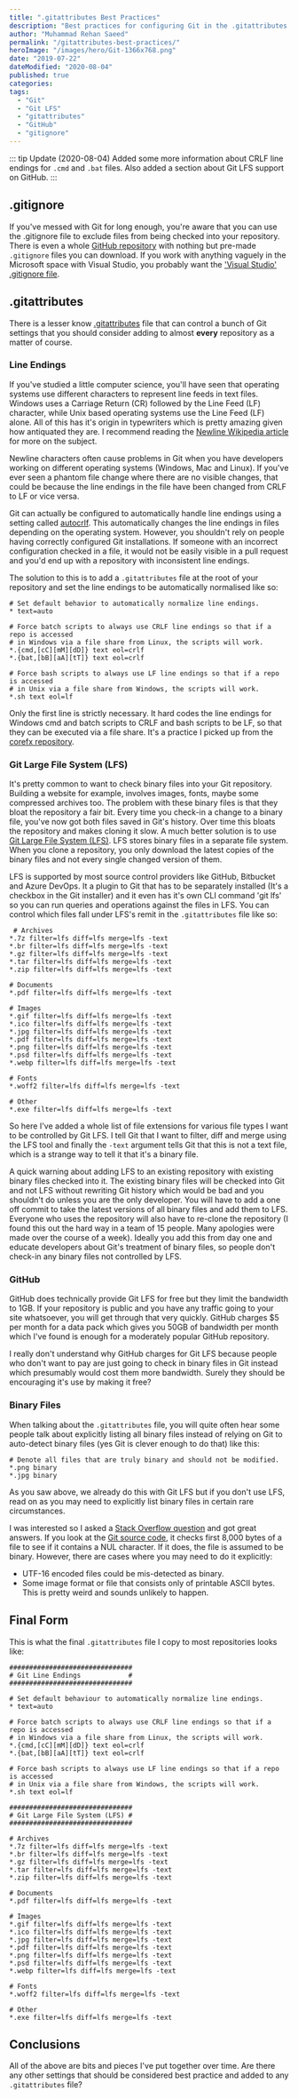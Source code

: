```yaml
---
title: ".gitattributes Best Practices"
description: "Best practices for configuring Git in the .gitattributes file. Configuring CRLF and LF line endings. Configuring Git Large File System (LFS) for binary files."
author: "Muhammad Rehan Saeed"
permalink: "/gitattributes-best-practices/"
heroImage: "/images/hero/Git-1366x768.png"
date: "2019-07-22"
dateModified: "2020-08-04"
published: true
categories:
tags:
  - "Git"
  - "Git LFS"
  - "gitattributes"
  - "GitHub"
  - "gitignore"
---
```


::: tip Update (2020-08-04)
Added some more information about CRLF line endings for `.cmd` and `.bat` files. Also added a section about Git LFS support on GitHub.
:::

## .gitignore

If you've messed with Git for long enough, you're aware that you can use the .gitignore file to exclude files from being checked into your repository. There is even a whole [GitHub repository](https://github.com/github/gitignore) with nothing but pre-made `.gitignore` files you can download. If you work with anything vaguely in the Microsoft space with Visual Studio, you probably want the ['Visual Studio' .gitignore file](https://github.com/github/gitignore/blob/master/VisualStudio.gitignore).

## .gitattributes

There is a lesser know [.gitattributes](https://www.git-scm.com/docs/gitattributes) file that can control a bunch of Git settings that you should consider adding to almost **every** repository as a matter of course.

### Line Endings

If you've studied a little computer science, you'll have seen that operating systems use different characters to represent line feeds in text files. Windows uses a Carriage Return (CR) followed by the Line Feed (LF) character, while Unix based operating systems use the Line Feed (LF) alone. All of this has it's origin in typewriters which is pretty amazing given how antiquated they are. I recommend reading the [Newline Wikipedia article](https://en.wikipedia.org/wiki/Newline) for more on the subject.

Newline characters often cause problems in Git when you have developers working on different operating systems (Windows, Mac and Linux). If you've ever seen a phantom file change where there are no visible changes, that could be because the line endings in the file have been changed from CRLF to LF or vice versa.

Git can actually be configured to automatically handle line endings using a setting called [autocrlf](https://help.github.com/en/articles/configuring-git-to-handle-line-endings). This automatically changes the line endings in files depending on the operating system. However, you shouldn't rely on people having correctly configured Git installations. If someone with an incorrect configuration checked in a file, it would not be easily visible in a pull request and you'd end up with a repository with inconsistent line endings.

The solution to this is to add a `.gitattributes` file at the root of your repository and set the line endings to be automatically normalised like so:

```git
# Set default behavior to automatically normalize line endings.
* text=auto

# Force batch scripts to always use CRLF line endings so that if a repo is accessed
# in Windows via a file share from Linux, the scripts will work.
*.{cmd,[cC][mM][dD]} text eol=crlf
*.{bat,[bB][aA][tT]} text eol=crlf

# Force bash scripts to always use LF line endings so that if a repo is accessed
# in Unix via a file share from Windows, the scripts will work.
*.sh text eol=lf
```

Only the first line is strictly necessary. It hard codes the line endings for Windows cmd and batch scripts to CRLF and bash scripts to be LF, so that they can be executed via a file share. It's a practice I picked up from the [corefx repository](https://github.com/dotnet/corefx/blob/master/.gitattributes).

### Git Large File System (LFS)

It's pretty common to want to check binary files into your Git repository. Building a website for example, involves images, fonts, maybe some compressed archives too. The problem with these binary files is that they bloat the repository a fair bit. Every time you check-in a change to a binary file, you've now got both files saved in Git's history. Over time this bloats the repository and makes cloning it slow. A much better solution is to use [Git Large File System (LFS)](https://git-lfs.github.com/). LFS stores binary files in a separate file system. When you clone a repository, you only download the latest copies of the binary files and not every single changed version of them.

LFS is supported by most source control providers like GitHub, Bitbucket and Azure DevOps. It a plugin to Git that has to be separately installed (It's a checkbox in the Git installer) and it even has it's own CLI command 'git lfs' so you can run queries and operations against the files in LFS. You can control which files fall under LFS's remit in the `.gitattributes` file like so:

```git
 # Archives
*.7z filter=lfs diff=lfs merge=lfs -text
*.br filter=lfs diff=lfs merge=lfs -text
*.gz filter=lfs diff=lfs merge=lfs -text
*.tar filter=lfs diff=lfs merge=lfs -text
*.zip filter=lfs diff=lfs merge=lfs -text

# Documents
*.pdf filter=lfs diff=lfs merge=lfs -text

# Images
*.gif filter=lfs diff=lfs merge=lfs -text
*.ico filter=lfs diff=lfs merge=lfs -text
*.jpg filter=lfs diff=lfs merge=lfs -text
*.pdf filter=lfs diff=lfs merge=lfs -text
*.png filter=lfs diff=lfs merge=lfs -text
*.psd filter=lfs diff=lfs merge=lfs -text
*.webp filter=lfs diff=lfs merge=lfs -text

# Fonts
*.woff2 filter=lfs diff=lfs merge=lfs -text

# Other
*.exe filter=lfs diff=lfs merge=lfs -text 
```

So here I've added a whole list of file extensions for various file types I want to be controlled by Git LFS. I tell Git that I want to filter, diff and merge using the LFS tool and finally the `-text` argument tells Git that this is not a text file, which is a strange way to tell it that it's a binary file.

A quick warning about adding LFS to an existing repository with existing binary files checked into it. The existing binary files will be checked into Git and not LFS without rewriting Git history which would be bad and you shouldn't do unless you are the only developer. You will have to add a one off commit to take the latest versions of all binary files and add them to LFS. Everyone who uses the repository will also have to re-clone the repository (I found this out the hard way in a team of 15 people. Many apologies were made over the course of a week). Ideally you add this from day one and educate developers about Git's treatment of binary files, so people don't check-in any binary files not controlled by LFS.

### GitHub

GitHub does technically provide Git LFS for free but they limit the bandwidth to 1GB. If your repository is public and you have any traffic going to your site whatsoever, you will get through that very quickly. GitHub charges $5 per month for a data pack which gives you 50GB of bandwidth per month which I've found is enough for a moderately popular GitHub repository.

I really don't understand why GitHub charges for Git LFS because people who don't want to pay are just going to check in binary files in Git instead which presumably would cost them more bandwidth. Surely they should be encouraging it's use by making it free?

### Binary Files

When talking about the `.gitattributes` file, you will quite often hear some people talk about explicitly listing all binary files instead of relying on Git to auto-detect binary files (yes Git is clever enough to do that) like this:

```git
# Denote all files that are truly binary and should not be modified.
*.png binary
*.jpg binary
```

As you saw above, we already do this with Git LFS but if you don't use LFS, read on as you may need to explicitly list binary files in certain rare circumstances.

I was interested so I asked a [Stack Overflow question](https://stackoverflow.com/questions/57030698/do-i-really-need-to-specify-all-binary-files-in-gitattributes) and got great answers. If you look at the [Git source code](https://github.com/git/git/blob/9c9b961d7eb15fb583a2a812088713a68a85f1c0/xdiff-interface.c#L187-L193), it checks first 8,000 bytes of a file to see if it contains a NUL character. If it does, the file is assumed to be binary. However, there are cases where you may need to do it explicitly:

- UTF-16 encoded files could be mis-detected as binary.
- Some image format or file that consists only of printable ASCII bytes. This is pretty weird and sounds unlikely to happen.

## Final Form

This is what the final `.gitattributes` file I copy to most repositories looks like:

```git
###############################
# Git Line Endings            #
###############################

# Set default behaviour to automatically normalize line endings.
* text=auto

# Force batch scripts to always use CRLF line endings so that if a repo is accessed
# in Windows via a file share from Linux, the scripts will work.
*.{cmd,[cC][mM][dD]} text eol=crlf
*.{bat,[bB][aA][tT]} text eol=crlf

# Force bash scripts to always use LF line endings so that if a repo is accessed
# in Unix via a file share from Windows, the scripts will work.
*.sh text eol=lf

###############################
# Git Large File System (LFS) #
###############################

# Archives
*.7z filter=lfs diff=lfs merge=lfs -text
*.br filter=lfs diff=lfs merge=lfs -text
*.gz filter=lfs diff=lfs merge=lfs -text
*.tar filter=lfs diff=lfs merge=lfs -text
*.zip filter=lfs diff=lfs merge=lfs -text

# Documents
*.pdf filter=lfs diff=lfs merge=lfs -text

# Images
*.gif filter=lfs diff=lfs merge=lfs -text
*.ico filter=lfs diff=lfs merge=lfs -text
*.jpg filter=lfs diff=lfs merge=lfs -text
*.pdf filter=lfs diff=lfs merge=lfs -text
*.png filter=lfs diff=lfs merge=lfs -text
*.psd filter=lfs diff=lfs merge=lfs -text
*.webp filter=lfs diff=lfs merge=lfs -text

# Fonts
*.woff2 filter=lfs diff=lfs merge=lfs -text

# Other
*.exe filter=lfs diff=lfs merge=lfs -text
```

## Conclusions

All of the above are bits and pieces I've put together over time. Are there any other settings that should be considered best practice and added to any `.gitattributes` file?
